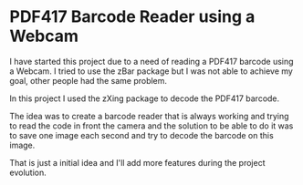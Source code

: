 # PDF417 Barcode Reader using a Webcam

I have started this project due to a need of reading a PDF417 barcode using a Webcam. I tried to use the zBar package but I was not able to achieve my goal, other people had the same problem.

In this project I used the zXing package to decode the PDF417 barcode.

The idea was to create a barcode reader that is always working and trying to read the code in front the camera and the solution to be able to do it was to save one image each second and try to decode the barcode on this image.

That is just a initial idea and I'll add more features during the project evolution.
